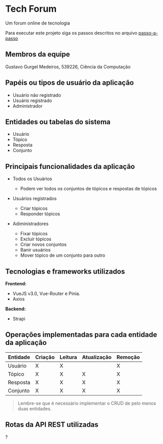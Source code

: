 # Tech Forum

Um forum online de tecnologia

Para executar este projeto siga os passos descritos no arquivo [passo-a-passo](passo-a-passo.md)

## Membros da equipe

Gustavo Gurgel Medeiros, 539226, Ciência da Computação

## Papéis ou tipos de usuário da aplicação

- Usuário não registrado
- Usuário registrado
- Administrador

## Entidades ou tabelas do sistema

- Usuário
- Tópico
- Resposta
- Conjunto

## Principais funcionalidades da aplicação

* Todos os Usuários
    * Podem ver todos os conjuntos de tópicos e respostas de tópicos

* Usuários registrados
    * Criar tópicos 
    * Responder tópicos

* Adiministradores
    * Fixar tópicos
    * Excluir tópicos
    * Criar novos conjuntos
    * Banir usuários
    * Mover tópico de um conjunto para outro

## Tecnologias e frameworks utilizados

**Frontend:**

- VueJS v3.0, Vue-Router e Pinia.
- Axios

**Backend:**

- Strapi


## Operações implementadas para cada entidade da aplicação


| Entidade| Criação | Leitura | Atualização | Remoção |
| --- | --- | --- | --- | --- |
| Usuário | X | X |  | X |
| Tópico | X  | X |  X | X |
| Resposta | X |  X  | X  | X |
| Conjunto | X |  X  | X | X |

> Lembre-se que é necessário implementar o CRUD de pelo menos duas entidades.

## Rotas da API REST utilizadas

?